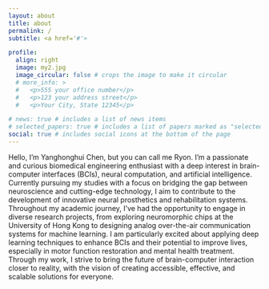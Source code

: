 ```yaml
---
layout: about
title: about
permalink: /
subtitle: <a href='#'>

profile:
  align: right
  image: my2.jpg
  image_circular: false # crops the image to make it circular
  # more_info: >
  #   <p>555 your office number</p>
  #   <p>123 your address street</p>
  #   <p>Your City, State 12345</p>

# news: true # includes a list of news items
# selected_papers: true # includes a list of papers marked as "selected={true}"
social: true # includes social icons at the bottom of the page
---
```


Hello, I’m Yanghonghui Chen, but you can call me Ryon. I’m a passionate and curious biomedical engineering enthusiast with a deep interest in brain-computer interfaces (BCIs), neural computation, and artificial intelligence. Currently pursuing my studies with a focus on bridging the gap between neuroscience and cutting-edge technology, I aim to contribute to the development of innovative neural prosthetics and rehabilitation systems. Throughout my academic journey, I’ve had the opportunity to engage in diverse research projects, from exploring neuromorphic chips at the University of Hong Kong to designing analog over-the-air communication systems for machine learning. I am particularly excited about applying deep learning techniques to enhance BCIs and their potential to improve lives, especially in motor function restoration and mental health treatment. Through my work, I strive to bring the future of brain-computer interaction closer to reality, with the vision of creating accessible, effective, and scalable solutions for everyone.
